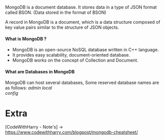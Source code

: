 MongoDB is a document database. It stores data in a type of JSON format called BSON. (Data stored in the format of BSON)

A record in MongoDB is a document, which is a data structure composed of key value pairs similar to the structure of JSON objects.


#### What is MongoDB ?
- MongoDB is an open-source NoSQL database written in C++ language.
- It provides easy scalability, document-oriented database.
- MongoDB works on the concept of Collection and Document.


#### What are Databases in MongoDB
MongoDB can host several databases, Some reserved database names are as follows:
_admin_ 
_local_  
_config_



# Extra
[CodeWithHarry - Note's] -> https://www.codewithharry.com/blogpost/mongodb-cheatsheet/



